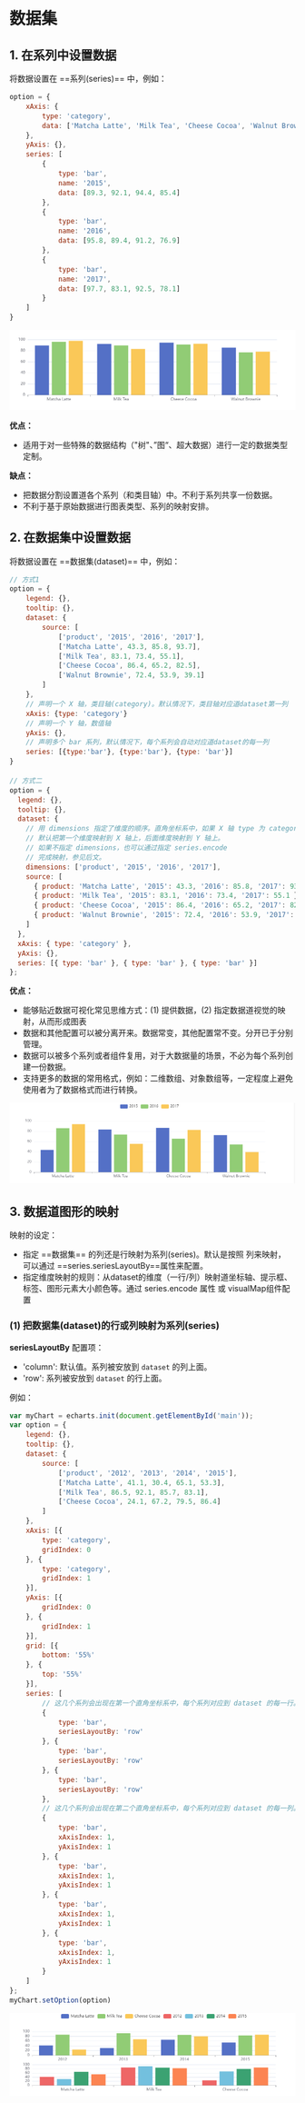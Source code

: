 # 数据集

##  1. 在系列中设置数据

将数据设置在 ==系列(series)== 中，例如：

```javascript
option = {
    xAxis: {
        type: 'category',
        data: ['Matcha Latte', 'Milk Tea', 'Cheese Cocoa', 'Walnut Brownie']
    },
    yAxis: {},
    series: [
        {
            type: 'bar',
            name: '2015',
            data: [89.3, 92.1, 94.4, 85.4]
        },
    	{
    		type: 'bar',
    		name: '2016',
            data: [95.8, 89.4, 91.2, 76.9]
		},
    	{
    		type: 'bar',
            name: '2017',
            data: [97.7, 83.1, 92.5, 78.1]
		}
    ]
}
```

![image-20220919134402799](数据集.assets/image-20220919134402799.png)

**优点：**

- 适用于对一些特殊的数据结构（"树"、”图“、超大数据）进行一定的数据类型定制。

**缺点：**

- 把数据分割设置道各个系列（和类目轴）中。不利于系列共享一份数据。
- 不利于基于原始数据进行图表类型、系列的映射安排。



## 2. 在数据集中设置数据

将数据设置在 ==数据集(dataset)== 中，例如：

```javascript
// 方式1
option = {
    legend: {},
    tooltip: {},
    dataset: {
        source: [
            ['product', '2015', '2016', '2017'],
      		['Matcha Latte', 43.3, 85.8, 93.7],
      		['Milk Tea', 83.1, 73.4, 55.1],
     		['Cheese Cocoa', 86.4, 65.2, 82.5],
     		['Walnut Brownie', 72.4, 53.9, 39.1]
        ]
    },
    // 声明一个 X 轴，类目轴(category)。默认情况下，类目轴对应道dataset第一列
	xAxis: {type: 'category'}
    // 声明一个 Y 轴，数值轴
    yAxis: {},
    // 声明多个 bar 系列，默认情况下，每个系列会自动对应道dataset的每一列
    series: [{type:'bar'}, {type:'bar'}, {type: 'bar'}]
}

// 方式二
option = {
  legend: {},
  tooltip: {},
  dataset: {
    // 用 dimensions 指定了维度的顺序。直角坐标系中，如果 X 轴 type 为 category，
    // 默认把第一个维度映射到 X 轴上，后面维度映射到 Y 轴上。
    // 如果不指定 dimensions，也可以通过指定 series.encode
    // 完成映射，参见后文。
    dimensions: ['product', '2015', '2016', '2017'],
    source: [
      { product: 'Matcha Latte', '2015': 43.3, '2016': 85.8, '2017': 93.7 },
      { product: 'Milk Tea', '2015': 83.1, '2016': 73.4, '2017': 55.1 },
      { product: 'Cheese Cocoa', '2015': 86.4, '2016': 65.2, '2017': 82.5 },
      { product: 'Walnut Brownie', '2015': 72.4, '2016': 53.9, '2017': 39.1 }
    ]
  },
  xAxis: { type: 'category' },
  yAxis: {},
  series: [{ type: 'bar' }, { type: 'bar' }, { type: 'bar' }]
};
```

**优点：**

- 能够贴近数据可视化常见思维方式：(1) 提供数据，(2) 指定数据道视觉的映射，从而形成图表
- 数据和其他配置可以被分离开来。数据常变，其他配置常不变。分开已于分别管理。
- 数据可以被多个系列或者组件复用，对于大数据量的场景，不必为每个系列创建一份数据。
- 支持更多的数据的常用格式，例如：二维数组、对象数组等，一定程度上避免使用者为了数据格式而进行转换。

![image-20220919140520794](数据集.assets/image-20220919140520794.png)

## 3. 数据道图形的映射

映射的设定：

- 指定 ==数据集== 的列还是行映射为系列(series)。默认是按照 列来映射， 可以通过 ==series.seriesLayoutBy==属性来配置。
- 指定维度映射的规则：从dataset的维度（一行/列）映射道坐标轴、提示框、标签、图形元素大小颜色等。通过 series.encode 属性 或 visualMap组件配置

### (1) 把数据集(dataset)的行或列映射为系列(series)



**seriesLayoutBy** 配置项：

- 'column': 默认值。系列被安放到 `dataset` 的列上面。
- 'row': 系列被安放到 `dataset` 的行上面。

例如：

```javascript
var myChart = echarts.init(document.getElementById('main'));
var option = {
    legend: {},
    tooltip: {},
    dataset: {
        source: [
            ['product', '2012', '2013', '2014', '2015'],
            ['Matcha Latte', 41.1, 30.4, 65.1, 53.3],
            ['Milk Tea', 86.5, 92.1, 85.7, 83.1],
            ['Cheese Cocoa', 24.1, 67.2, 79.5, 86.4]
        ]
    },
    xAxis: [{
        type: 'category',
        gridIndex: 0
    }, {
        type: 'category',
        gridIndex: 1
    }],
    yAxis: [{
        gridIndex: 0
    }, {
        gridIndex: 1
    }],
    grid: [{
        bottom: '55%'
    }, {
        top: '55%'
    }],
    series: [
        // 这几个系列会出现在第一个直角坐标系中，每个系列对应到 dataset 的每一行。
        {
            type: 'bar',
            seriesLayoutBy: 'row'
        }, {
            type: 'bar',
            seriesLayoutBy: 'row'
        }, {
            type: 'bar',
            seriesLayoutBy: 'row'
        },
        // 这几个系列会出现在第二个直角坐标系中，每个系列对应到 dataset 的每一列。
        {
            type: 'bar',
            xAxisIndex: 1,
            yAxisIndex: 1
        }, {
            type: 'bar',
            xAxisIndex: 1,
            yAxisIndex: 1
        }, {
            type: 'bar',
            xAxisIndex: 1,
            yAxisIndex: 1
        }, {
            type: 'bar',
            xAxisIndex: 1,
            yAxisIndex: 1
        }
    ]
};
myChart.setOption(option)
```

![image-20220919145340798](数据集.assets/image-20220919145340798.png)

















































































